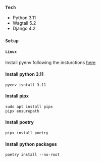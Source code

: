 ### `Tech`

- Python 3.11
- Wagtail 5.2
- Django 4.2

### `Setup`

#### `Linux`

Install pyenv following the insturctions [here](https://gist.github.com/trongnghia203/9cc8157acb1a9faad2de95c3175aa875)

#### Install python 3.11

```shell 
pyenv isntall 3.11
```

#### Install pipx

```shell
sudo apt install pipx
pipx ensurepath
```

#### Install poetry

```shell
pipx install poetry
```

#### Install python packages

```shell
poetry install --no-root
```
